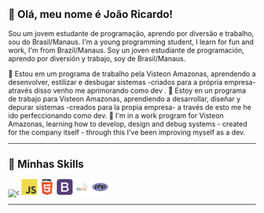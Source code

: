 ## 💜 Olá, meu nome é João Ricardo!

Sou um jovem estudante de programação, aprendo por diversão e trabalho, sou do Brasil/Manaus.
I'm a young programming student, I learn for fun and work, I'm from Brazil/Manaus.
Soy un joven estudiante de programación, aprendo por diversión y trabajo, soy de Brasil/Manaus.

🔭 Estou em um programa de trabalho pela Visteon Amazonas, aprendendo a  desenvolver, estilizar e desbugar sistemas -criados para a própria empresa- através disso venho me aprimorando como dev .
🔭 Estoy en un programa de trabajo para Visteon Amazonas, aprendiendo a desarrollar, diseñar y depurar sistemas -creados para la propia empresa- a través de esto me he ido perfeccionando como dev.
🔭 I'm in a work program for Visteon Amazonas, learning how to develop, design and debug systems - created for the company itself - through this I've been improving myself as a dev.

---

## 🚀 Minhas Skills

<code><img height="32" src="https://cdn.iconscout.com/icon/free/png-512/c-programming-569564.png" alt="c"/></code>
<code><img height="32" src="https://raw.githubusercontent.com/github/explore/80688e429a7d4ef2fca1e82350fe8e3517d3494d/topics/javascript/javascript.png" alt="Javascript"/></code>
<code><img height="32" src="https://raw.githubusercontent.com/github/explore/80688e429a7d4ef2fca1e82350fe8e3517d3494d/topics/html/html.png" alt="HTML5"/></code>
<code><img height="32" src="https://raw.githubusercontent.com/github/explore/80688e429a7d4ef2fca1e82350fe8e3517d3494d/topics/bootstrap/bootstrap.png" alt="Bootstrap"/></code>
<code><img height="32" src="https://raw.githubusercontent.com/github/explore/80688e429a7d4ef2fca1e82350fe8e3517d3494d/topics/mysql/mysql.png" alt="MySQL"/></code>
<code><img height="32" src="https://raw.githubusercontent.com/github/explore/80688e429a7d4ef2fca1e82350fe8e3517d3494d/topics/php/php.png" alt="PHP"/></code>

---
